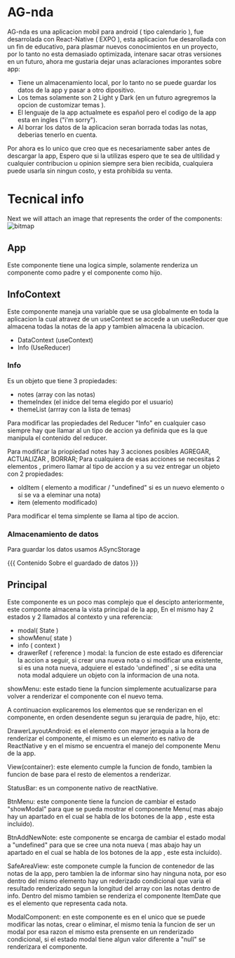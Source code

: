 # AG-nda 
AG-nda es una aplicacion mobil para android ( tipo calendario ), fue desarrolada con React-Native ( EXPO ), esta aplicacion fue desarollada con un fin de educativo, para plasmar nuevos conocimientos en un proyecto, por lo tanto no esta demasiado optimizada, intenare sacar otras versiones en un futuro, ahora me gustaria dejar unas aclaraciones imporantes sobre app:

 - Tiene un almacenamiento local, por lo tanto no se puede guardar los datos de la app y pasar a otro dipositivo.
 - Los temas solamente son 2 Light y Dark (en un futuro agregremos la opcion de customizar temas ).
 - El lenguaje de la app actualmete es español pero el codigo de la app esta en ingles ("i'm sorry").
 - Al borrar los datos de la aplicacion seran borrada todas las notas, deberias tenerlo en cuenta.

Por ahora es lo unico que creo que es necesariamente saber antes de descargar la app, Espero que si la utilizas espero que te sea de ultilidad y cualquier contribucion u opinion siempre sera bien recibida, cualquiera puede usarla sin ningun costo, y esta prohibida su venta.


# Tecnical info

Next we will attach an image that represents the order of the components:
![bitmap](https://user-images.githubusercontent.com/93448122/234439807-907695ad-4615-4118-afa7-cc3abb64abb8.png)

## App
Este componente tiene una logica simple, solamente renderiza un componente <InfoContext> como padre y el componente <Principal> como hijo.

## InfoContext
  
  Este componente maneja una variable que se usa globalmente en toda la aplicacion la cual atravez de un useContext se accede a un useReducer que almacena todas la notas de la app y tambien almacena la ubicacion.
 
  - DataContext (useContext)
  - Info (UseReducer)

### Info
  
Es un objeto que tiene 3 propiedades:
  - notes (array con las notas)
  - themeIndex (el inidce del tema elegido por el usuario)
  - themeList (arrray con la lista de temas)

Para modificar las propiedades del Reducer "Info" en cualquier caso siempre hay que llamar al un tipo de accion ya definida que es la que manipula el contenido del reducer.
 
 Para modificar la priopiedad notes hay 3 acciones posibles AGREGAR, ACTUALIZAR , BORRAR; Para cualquiera de esas acciones se necesitas 2 elementos , primero llamar al tipo de accion y a su vez entregar un objeto con 2 propiedades:
  
 - oldItem ( elemento a modificar / "undefined" si es un nuevo elemento o si se va a eleminar una nota)
 - item (elemento modificado)

 Para modificar el tema simplente se llama al tipo de accion.
  
 ### Almacenamiento de datos
 
 Para guardar los datos usamos ASyncStorage 
 
 {{{				Contenido Sobre el guardado de datos 				}}}
 
 ## Principal
 
 Este componente es un poco mas complejo que el  descipto anteriormente, este componte almacena la vista principal de la app, En el mismo hay 2 estados y 2 llamados al contexto y una referencia:
 
 - modal( State )
 - showMenu( state )
 - info ( context )
 - drawerRef ( reference )
modal: la funcion de este estado es diferenciar la accion a seguir, si crear una nueva nota o si modificar una existente, si es una nota nueva, adquiere el estado 'undefined' , si se edita una nota modal adquiere un objeto con la informacion de una nota.
	
showMenu: este estado tiene la funcion simplemente acutualizarse para volver a renderizar el componente con el nuevo tema.

A continuacion explicaremos los elementos que se renderizan en el componente, en orden desendente segun su jerarquia de padre, hijo, etc:

DrawerLayoutAndroid: es el elemento con mayor jeraquia a la hora de renderizar el componente, el mismo es un elemento es nativo de ReactNative y en el mismo se encuentra el manejo del componente Menu de la app.

View(container): este elemento cumple la funcion de fondo, tambien la funcion de base para el resto de elementos a renderizar.

StatusBar: es un componente nativo de reactNative.

BtnMenu: este componente tiene la funcion de cambiar el estado "showModal" para que se pueda mostrar el componente Menu( mas abajo hay un apartado en el cual se habla de los botones de la app , este esta incluido).

BtnAddNewNote: este componente se encarga de cambiar el estado modal a "undefined" para que se cree una nota nueva ( mas abajo hay un apartado en el cual se habla de los botones de la app , este esta incluido).

SafeAreaView: este componete cumple la funcion de contenedor de las notas de la app, pero tambien la de informar sino hay ninguna nota, por eso dentro del mismo elemento hay un rederizado condicional que varia el resultado renderizado segun la longitud del array con las notas dentro de info.
Dentro del mismo tambien se renderiza el componente ItemDate que es el elemento que representa cada nota.

ModalComponent: en este componente es en el unico que se puede modificar las notas, crear o eliminar, el mismo tenia la funcion de ser un modal por esa razon el mismo esta prensente en un renderizado condicional, si el estado modal tiene algun valor diferente a "null" se renderizara el componente.
